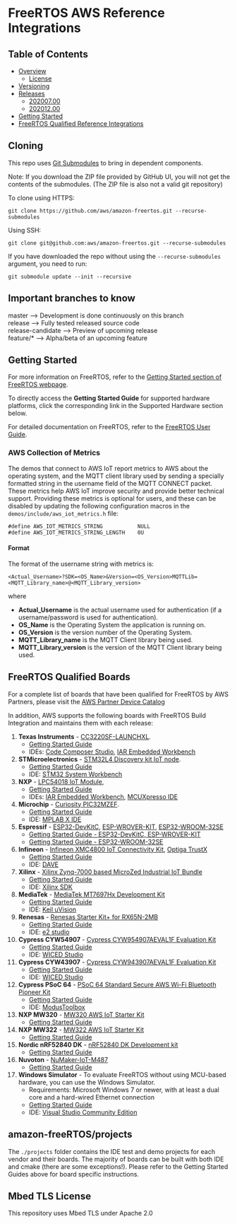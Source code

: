 # FreeRTOS AWS Reference Integrations

## Table of Contents
* [Overview](#overview)
    * [License](#license)
* [Versioning](#versioning)
* [Releases](#releases)
    * [202007.00](#20200700)
    * [202012.00](#20201200)
* [Getting Started](#releases)
* [FreeRTOS Qualified Reference Integrations](#servicequalified)

## Cloning
This repo uses [Git Submodules](https://git-scm.com/book/en/v2/Git-Tools-Submodules) to bring in dependent components.

Note: If you download the ZIP file provided by GitHub UI, you will not get the contents of the submodules. (The ZIP file is also not a valid git repository)

To clone using HTTPS:
```
git clone https://github.com/aws/amazon-freertos.git --recurse-submodules
```
Using SSH:
```
git clone git@github.com:aws/amazon-freertos.git --recurse-submodules
```

If you have downloaded the repo without using the `--recurse-submodules` argument, you need to run:
```
git submodule update --init --recursive
```

## Important branches to know
master            --> Development is done continuously on this branch  
release           --> Fully tested released source code  
release-candidate --> Preview of upcoming release  
feature/*         --> Alpha/beta of an upcoming feature  

## Getting Started

For more information on FreeRTOS, refer to the [Getting Started section of FreeRTOS webpage](https://aws.amazon.com/freertos).

To directly access the **Getting Started Guide** for supported hardware platforms, click the corresponding link in the Supported Hardware section below.

For detailed documentation on FreeRTOS, refer to the [FreeRTOS User Guide](https://aws.amazon.com/documentation/freertos).

### AWS Collection of Metrics

The demos that connect to AWS IoT report metrics to AWS about the operating system, and the MQTT client library used by sending a specially formatted string in the username field of the MQTT CONNECT packet. These metrics help AWS IoT improve security and provide better technical support. Providing these metrics is optional for users, and these can be disabled by updating the following configuration macros in the `demos/include/aws_iot_metrics.h` file:

```
#define AWS_IOT_METRICS_STRING           NULL
#define AWS_IOT_METRICS_STRING_LENGTH    0U
```

#### Format

The format of the username string with metrics is:

```
<Actual_Username>?SDK=<OS_Name>&Version=<OS_Version>MQTTLib=<MQTT_Library_name>@<MQTT_Library_version>
```

where

* **Actual_Username** is the actual username used for authentication (if a username/password is used for authentication).
* **OS_Name** is the Operating System the application is running on.
* **OS_Version** is the version number of the Operating System.
* **MQTT_Library_name** is the MQTT Client library being used.
* **MQTT_Library_version** is the version of the MQTT Client library being used.

## FreeRTOS Qualified Boards

For a complete list of boards that have been qualified for FreeRTOS by AWS Partners, please visit the [AWS Partner Device Catalog](https://devices.amazonaws.com/search?page=1&sv=freertos)

In addition, AWS supports the following boards with FreeRTOS Build Integration and maintains them with each release:

1. **Texas Instruments** - [CC3220SF-LAUNCHXL](https://devices.amazonaws.com/detail/a3G0L00000AANtaUAH/SimpleLink-Wi-Fi%C2%AE-CC3220SF-Wireless-Microcontroller-LaunchPad-Development-Kit).
    * [Getting Started Guide](https://docs.aws.amazon.com/freertos/latest/userguide/getting_started_ti.html)
    * IDEs: [Code Composer Studio](http://www.ti.com/tools-software/ccs.html), [IAR Embedded Workbench](https://www.iar.com/iar-embedded-workbench/partners/texas-instruments)
2. **STMicroelectronics** - [STM32L4 Discovery kit IoT node](https://devices.amazonaws.com/detail/a3G0L00000AANsWUAX/STM32L4-Discovery-Kit-IoT-Node).
    * [Getting Started Guide](https://docs.aws.amazon.com/freertos/latest/userguide/getting_started_st.html)
    * IDE: [STM32 System Workbench](http://openstm32.org/HomePage)
3. **NXP** - [LPC54018 IoT Module](https://devices.amazonaws.com/detail/a3G0L00000AANtAUAX/LPC54018-IoT-Solution), 
    * [Getting Started Guide](https://docs.aws.amazon.com/freertos/latest/userguide/getting_started_nxp.html)
    * IDEs: [IAR Embedded Workbench](https://www.iar.com/iar-embedded-workbench/partners/nxp), [MCUXpresso IDE](https://www.nxp.com/mcuxpresso/ide/download)
4. **Microchip** - [Curiosity PIC32MZEF](https://devices.amazonaws.com/detail/a3G0L00000AANscUAH/Curiosity-PIC32MZ-EF-FreeRTOS-Bundle).
    * [Getting Started Guide](https://docs.aws.amazon.com/freertos/latest/userguide/getting_started_mch.html)
    * IDE: [MPLAB X IDE](http://www.microchip.com/mplab/mplab-x-ide)
5. **Espressif** - [ESP32-DevKitC](https://devices.amazonaws.com/detail/a3G0L00000AANtjUAH/ESP32-WROOM-32-DevKitC), [ESP-WROVER-KIT](https://devices.amazonaws.com/detail/a3G0L00000AANtlUAH/ESP-WROVER-KIT), [ESP32-WROOM-32SE](https://devices.amazonaws.com/detail/a3G0L00000AANtjUAH/ESP32-WROOM-32-DevKitC) 
    * [Getting Started Guide - ESP32-DevKitC, ESP-WROVER-KIT](https://docs.aws.amazon.com/freertos/latest/userguide/getting_started_espressif.html)
    * [Getting Started Guide - ESP32-WROOM-32SE](https://docs.aws.amazon.com/freertos/latest/userguide/getting_started_esp32wroom-32se.html)
6. **Infineon** - [Infineon XMC4800 IoT Connectivity Kit](https://devices.amazonaws.com/detail/a3G0L00000AANsbUAH/XMC4800-IoT-FreeRTOS-Connectivity-Kit-WiFi), [Optiga TrustX](https://devices.amazonaws.com/detail/a3G0h000007712QEAQ/OPTIGA%E2%84%A2-Trust-X-Security-Solution)
    * [Getting Started Guide](https://docs.aws.amazon.com/freertos/latest/userguide/getting_started_infineon.html)
    * IDE: [DAVE](https://infineoncommunity.com/dave-download_ID645)
7. **Xilinx** - [Xilinx Zynq-7000 based MicroZed Industrial IoT Bundle](https://devices.amazonaws.com/detail/a3G0L00000AANtqUAH/MicroZed-IIoT-Bundle-with-FreeRTOS)
    * [Getting Started Guide](https://docs.aws.amazon.com/freertos/latest/userguide/getting_started_xilinx.html)
    * IDE: [Xilinx SDK](https://www.xilinx.com/products/design-tools/embedded-software/sdk.html)
8. **MediaTek** - [MediaTek MT7697Hx Development Kit](https://devices.amazonaws.com/detail/a3G0L00000AAOmPUAX/MT7697Hx-Development-Kit)
    * [Getting Started Guide](https://docs.aws.amazon.com/freertos/latest/userguide/getting_started_mediatek.html)
    * IDE: [Keil uVision](http://www2.keil.com/mdk5/install/)
9. **Renesas** - [Renesas Starter Kit+ for RX65N-2MB](https://devices.amazonaws.com/detail/a3G0L00000AAOkeUAH/Renesas-Starter-Kit+-for-RX65N-2MB)
    * [Getting Started Guide](https://docs.aws.amazon.com/freertos/latest/userguide/getting_started_renesas.html)
    * IDE: [e2 studio](https://www.renesas.com/us/en/products/software-tools/tools/ide/e2studio.html)
10. **Cypress CYW54907** - [Cypress CYW954907AEVAL1F Evaluation Kit](https://devices.amazonaws.com/detail/a3G0L00000AAPg5UAH/CYW954907AEVAL1F)
    * [Getting Started Guide](https://docs.aws.amazon.com/freertos/latest/userguide/getting_started_cypress_54.html)
    * IDE: [WICED Studio](https://community.cypress.com/community/wiced-wifi)
11. **Cypress CYW43907** - [Cypress CYW943907AEVAL1F Evaluation Kit](https://devices.amazonaws.com/detail/a3G0L00000AAPg0UAH/CYW943907AEVAL1F)
    * [Getting Started Guide](https://docs.aws.amazon.com/freertos/latest/userguide/getting_started_cypress_43.html)
    * IDE: [WICED Studio](https://community.cypress.com/community/wiced-wifi)
12. **Cypress PSoC 64** - [PSoC 64 Standard Secure AWS Wi-Fi Bluetooth Pioneer Kit](https://devices.amazonaws.com/detail/a3G0h0000088AgXEAU/PSoC%C2%AE-64-Standard-Secure-AWS-Wi-Fi-Bluetooth-Pioneer-Kit)
    * [Getting Started Guide](https://docs.aws.amazon.com/freertos/latest/userguide/getting_started_cypress_psoc64.html)
    * IDE: [ModusToolbox](https://www.cypress.com/products/modustoolbox-software-environment)
13. **NXP MW320** - [MW320 AWS IoT Starter Kit](https://devices.amazonaws.com/detail/a3G0h000000OaRnEAK/MW320-AWS-IoT-Starter-Kit)
    * [Getting Started Guide](https://docs.aws.amazon.com/freertos/latest/userguide/getting_started_mw32x.html)
14. **NXP MW322** - [MW322 AWS IoT Starter Kit](https://devices.amazonaws.com/detail/a3G0h000000OblKEAS/MW322-AWS-IoT-Starter-Kit)
    * [Getting Started Guide](https://docs.aws.amazon.com/freertos/latest/userguide/getting_started_mw32x.html)
15. **Nordic nRF52840 DK** - [nRF52840 DK Development kit](https://devices.amazonaws.com/detail/a3G0L00000AANtrUAH/nRF52840-Development-Kit)
    * [Getting Started Guide](https://docs.aws.amazon.com/freertos/latest/userguide/getting_started_nordic.html)  
16. **Nuvoton** - [NuMaker-IoT-M487](https://devices.amazonaws.com/detail/a3G0h000000Tg9cEAC/NuMaker-IoT-M487)
    * [Getting Started Guide](https://docs.aws.amazon.com/freertos/latest/userguide/getting-started-nuvoton-m487.html)
17. **Windows Simulator** - To evaluate FreeRTOS without using MCU-based hardware, you can use the Windows Simulator.
    * Requirements: Microsoft Windows 7 or newer, with at least a dual core and a hard-wired Ethernet connection
    * [Getting Started Guide](https://docs.aws.amazon.com/freertos/latest/userguide/getting_started_windows.html)
    * IDE: [Visual Studio Community Edition](https://www.visualstudio.com/downloads/)


## amazon-freeRTOS/projects
The ```./projects``` folder contains the IDE test and demo projects for each vendor and their boards. The majority of boards can be built with both IDE and cmake (there are some exceptions!). Please refer to the Getting Started Guides above for board specific instructions.

## Mbed TLS License
This repository uses Mbed TLS under Apache 2.0
